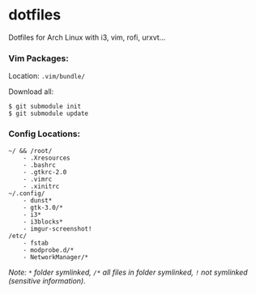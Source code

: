 dotfiles
========

Dotfiles for Arch Linux with i3, vim, rofi, urxvt...


### Vim Packages:

Location: `.vim/bundle/`

Download all:
```
$ git submodule init
$ git submodule update
```

### Config Locations:

```
~/ && /root/
    - .Xresources
    - .bashrc
    - .gtkrc-2.0
    - .vimrc
    - .xinitrc
~/.config/
    - dunst*
    - gtk-3.0/*
    - i3*
    - i3blocks*
    - imgur-screenshot!
/etc/
    - fstab
    - modprobe.d/*
    - NetworkManager/*
```
_Note: `*` folder symlinked, `/*` all files in folder symlinked, `!` not symlinked (sensitive information)._
